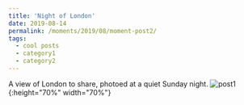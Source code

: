```yaml
---
title: 'Night of London'
date: 2019-08-14
permalink: /moments/2019/08/moment-post2/
tags:
  - cool posts
  - category1
  - category2
---
```


A view of London to share, photoed at a quiet Sunday night.
![post1](https://yuezhu71.github.io/personal-website/images/moments-pics/moment-pic2.jpg){:height="70%" width="70%"}